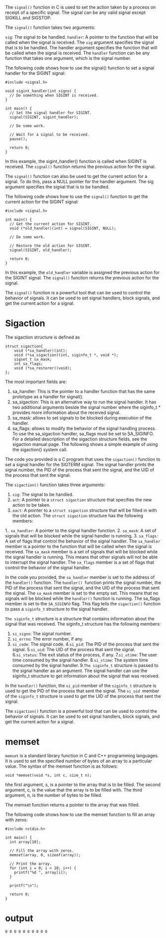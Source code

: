 The `signal()` function in C is used to set the action taken by a process on receipt of a specific signal. The signal can be any valid signal except SIGKILL and SIGSTOP.

The `signal()` function takes two arguments:

`sig`: The signal to be handled.
`handler`: A pointer to the function that will be called when the signal is received.
The `sig` argument specifies the signal that is to be handled. The handler argument specifies the function that will be called when the signal is received. The `handler` function can be any function that takes one argument, which is the signal number.

The following code shows how to use the signal() function to set a signal handler for the SIGINT signal:

```
#include <signal.h>

void sigint_handler(int signo) {
  // Do something when SIGINT is received.
}

int main() {
  // Set the signal handler for SIGINT.
  signal(SIGINT, sigint_handler);

  // Do some work.

  // Wait for a signal to be received.
  pause();

  return 0;
}
```


In this example, the sigint_handler() function is called when SIGINT is received. The `signal()` function returns the previous action for the signal.

The `signal()` function can also be used to get the current action for a signal. To do this, pass a NULL pointer for the handler argument. The sig argument specifies the signal that is to be handled.

The following code shows how to use the `signal()` function to get the current action for the SIGINT signal:

```
#include <signal.h>

int main() {
  // Get the current action for SIGINT.
  void (*old_handler)(int) = signal(SIGINT, NULL);

  // Do some work.

  // Restore the old action for SIGINT.
  signal(SIGINT, old_handler);

  return 0;
}

```

In this example, the `old_handler` variable is assigned the previous action for the SIGINT signal. The `signal()` function returns the previous action for the signal.

The `signal()` function is a powerful tool that can be used to control the behavior of signals. It can be used to set signal handlers, block signals, and get the current action for a signal.

# Sigaction


The sigaction structure is defined as
```
struct sigaction{
    void (*sa_handler)(int);
    void (*sa_sigaction)(int, siginfo_t *, void *);
    sigset_t sa_mask;
    int sa_flags;
    void (*sa_restorer)(void);
};
```
The most important fields are:
1. sa_handler: This is the pointer to a handler function that has the same prototype as a handler for
signal().
2. sa_sigaction: This is an alternative way to run the signal handler. It has two additional arguments
beside the signal number where the siginfo_t * provides more information about the received signal.
3. sa_mask: allows to set signals to be blocked during execution of the handler.
4. sa_flags: allows to modify the behavior of the signal handling process. To use the sa_sigaction
    handler, sa_flags must be set to SA_SIGINFO.
    For a detailed description of the sigaction structure fields, see the sigaction manual page. The following
    shows a simple example of using the sigaction() system call.
    
    
The code you provided is a C program that uses the `sigaction()` function to set a signal handler for the SIGTERM signal. The signal handler prints the signal number, the PID of the process that sent the signal, and the UID of the process that sent the signal.

The `sigaction()` function takes three arguments:

1. `sig`: The signal to be handled.
2. `act`: A pointer to a `struct sigaction` structure that specifies the new action to be taken.
3. `oact`: A pointer to a `struct sigaction` structure that will be filled in with the old action.
The `struct sigaction` structure has the following members:

1..  `sa_handler`: A pointer to the signal handler function.
2. `sa_mask`: A set of signals that will be blocked while the signal handler is running.
3. `sa_flags`: A set of flags that control the behavior of the signal handler.
The `sa_handler` member is a pointer to the function that will be called when the signal is received. The `sa_mask` member is a set of signals that will be blocked while the signal handler is running. This means that other signals will not be able to interrupt the signal handler. The `sa_flags` member is a set of flags that control the behavior of the signal handler.

In the code you provided, the `sa_handler` member is set to the address of the `handler()` function. The `handler() `function prints the signal number, the PID of the process that sent the signal, and the UID of the process that sent the signal. The `sa_mask` member is set to the empty set. This means that no signals will be blocked while the `handler()` function is running. The sa_flags member is set to the `SA_SIGINFO` flag. This flag tells the `sigaction()` function to pass a `siginfo_t` structure to the signal handler.

`The siginfo_t` structure is a structure that contains information about the signal that was received. The siginfo_t structure has the following members:

1. `si_signo`: The signal number.
2. `si_errno`: The error number, if any.
3. `si_code`: The signal code.
4.`si_pid`: The PID of the process that sent the signal.
5.`si_uid`: The UID of the process that sent the signal.
6.`si_status`: The exit status of the process, if any.
7.`si_utime`: The user time consumed by the signal handler.
8.`si_stime`: The system time consumed by the signal handler.
9.`The siginfo_t` structure is passed to the signal handler as an argument. The signal handler can use the siginfo_t structure to get information about the signal that was received.

In the `handler()` function, the `si_pid` member of the `siginfo_t` structure is used to get the PID of the process that sent the signal. The `si_uid `member of the `siginfo_t` structure is used to get the UID of the process that sent the signal.

The `sigaction()` function is a powerful tool that can be used to control the behavior of signals. It can be used to set signal handlers, block signals, and get the current action for a signal.

# memset
`memset` is a standard library function in C and C++ programming languages. It is used to set the specified number of bytes of an array to a particular value. The syntax of the memset function is as follows:
```
void *memset(void *s, int c, size_t n);

```

hhe first argument, s, is a pointer to the array that is to be filled. The second argument, c, is the value that the array is to be filled with. The third argument, n, is the number of bytes to be filled.

The memset function returns a pointer to the array that was filled.

The following code shows how to use the memset function to fill an array with zeros:
```
#include <stdio.h>

int main() {
  int array[10];

  // Fill the array with zeros.
  memset(array, 0, sizeof(array));

  // Print the array.
  for (int i = 0; i < 10; i++) {
    printf("%d ", array[i]);
  }

  printf("\n");

  return 0;
}
```
# output
```
0 0 0 0 0 0 0 0 0 0

```

